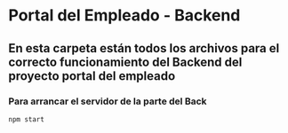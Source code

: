 # Portal del Empleado - Backend

## En esta carpeta están todos los archivos para el correcto funcionamiento del Backend del proyecto portal del empleado

### Para arrancar el servidor de la parte del Back

```
npm start
```
